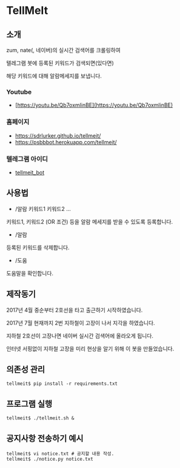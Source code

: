 # TellMeIt

## 소개

zum, nate(, 네이버)의 실시간 검색어를 크롤링하여

텔레그램 봇에 등록된 키워드가 검색되면(있다면)

해당 키워드에 대해 알람메세지를 보냅니다.

### Youtube 

* [https://youtu.be/Qb7oxmlinBE](https://youtu.be/Qb7oxmlinBE)

### 홈페이지 

* https://sdrlurker.github.io/tellmeit/
* https://psbbbot.herokuapp.com/tellmeit/

### 텔레그램 아이디
* [tellmeit_bot](https://telegram.me/tellmeit_bot)

## 사용법

* /알람 키워드1 키워드2 ...

키워드1, 키워드2 (OR 조건) 등을 알람 메세지를 받을 수 있도록 등록합니다.

* /알람

등록된 키워드를 삭제합니다.

* /도움

도움말을 확인합니다.

## 제작동기

2017년 4월 중순부터 2호선을 타고 출근하기 시작하였습니다.

2017년 7월 현재까지 2번 지하철이 고장이 나서 지각을 하였습니다.

지하철 2호선이 고장나면 네이버 실시간 검색어에 올라오게 됩니다.

인터넷 서핑없이 지하철 고장을 미리 현상을 알기 위해 이 봇을 만들었습니다.

## 의존성 관리

```shell
tellmeit$ pip install -r requirements.txt
```

## 프로그램 실행

```shell
tellmeit$ ./tellmeit.sh &
```

## 공지사항 전송하기 예시

```shell
tellmeit$ vi notice.txt # 공지할 내용 작성.
tellmeit$ ./notice.py notice.txt
```
